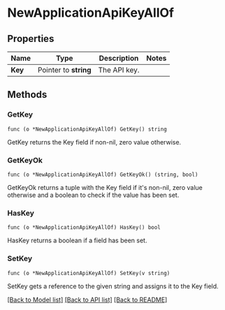 # NewApplicationApiKeyAllOf

## Properties

Name | Type | Description | Notes
------------ | ------------- | ------------- | -------------
**Key** | Pointer to **string** | The API key. | 

## Methods

### GetKey

`func (o *NewApplicationApiKeyAllOf) GetKey() string`

GetKey returns the Key field if non-nil, zero value otherwise.

### GetKeyOk

`func (o *NewApplicationApiKeyAllOf) GetKeyOk() (string, bool)`

GetKeyOk returns a tuple with the Key field if it's non-nil, zero value otherwise
and a boolean to check if the value has been set.

### HasKey

`func (o *NewApplicationApiKeyAllOf) HasKey() bool`

HasKey returns a boolean if a field has been set.

### SetKey

`func (o *NewApplicationApiKeyAllOf) SetKey(v string)`

SetKey gets a reference to the given string and assigns it to the Key field.


[[Back to Model list]](../README.md#documentation-for-models) [[Back to API list]](../README.md#documentation-for-api-endpoints) [[Back to README]](../README.md)


